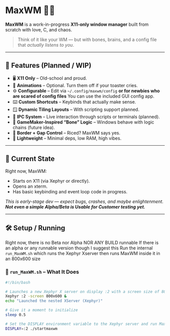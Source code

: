 # MaxWM 🧠✨
**MaxWM** is a work-in-progress **X11-only window manager** built from scratch with love, C, and chaos.

> Think of it like your WM — but with bones, brains, and a config file that *actually listens to you*.

---

## 🚀 Features (Planned / WIP)

- 🖥️ **X11 Only** – Old-school and proud.
- 💫 **Animations** – Optional. Turn them off if your toaster cries.
- ⚙️ **Configurable** – Edit via `~/.config/maxwm/config` **or for newbies who are scared of config files** You can use the included GUI config app.
- ⌨️ **Custom Shortcuts** – Keybinds that actually make sense.
- 🪟 **Dynamic Tiling Layouts** – With scripting support planned.
- 🧠 **IPC System** – Live interaction through scripts or terminals (planned).
- 🦴 **GameMaker-Inspired “Bone” Logic** – Windows behave with logic chains (future idea).
- 📐 **Border + Gap Control** – Riced? MaxWM says yes.
- 🧃 **Lightweight** – Minimal deps, low RAM, high vibes.

---

## 🧪 Current State

Right now, MaxWM:
- Starts on X11 (via Xephyr or directly).
- Opens an xterm.
- Has basic keybinding and event loop code in progress.

*This is early-stage dev — expect bugs, crashes, and maybe enlightenment.*
***Not even a simple Alpha/Beta is Usable for Customer testing yet.***

---

## 🛠️ Setup / Running

Right now, there is no Beta nor Alpha NOR ANY BUILD runnable
If there is an alpha or any runnable version though
I suggest this
Run the internal `run_MaxWM.sh` which runs the Xephyr Xserver then runs MaxWM inside it in an 800x600 size

### 📜 `run_MaxWM.sh` – What It Does

```bash
#!/bin/bash

# Launches a new Xephyr X server on display :2 with a screen size of 800x600
Xephyr :2 -screen 800x600 &
echo "Launched the nested XServer (Xephyr)"

# Give it a moment to initialize
sleep 0.5

# Set the DISPLAY environment variable to the Xephyr server and run MaxWM
DISPLAY=:2 ./startmaxwm
```
